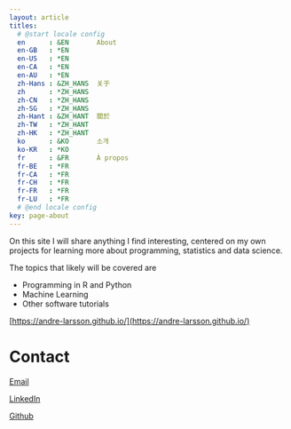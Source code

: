 ```yaml
---
layout: article
titles:
  # @start locale config
  en      : &EN       About
  en-GB   : *EN
  en-US   : *EN
  en-CA   : *EN
  en-AU   : *EN
  zh-Hans : &ZH_HANS  关于
  zh      : *ZH_HANS
  zh-CN   : *ZH_HANS
  zh-SG   : *ZH_HANS
  zh-Hant : &ZH_HANT  關於
  zh-TW   : *ZH_HANT
  zh-HK   : *ZH_HANT
  ko      : &KO       소개
  ko-KR   : *KO
  fr      : &FR       À propos
  fr-BE   : *FR
  fr-CA   : *FR
  fr-CH   : *FR
  fr-FR   : *FR
  fr-LU   : *FR
  # @end locale config
key: page-about
---
```


On this site I will share anything I find interesting, centered on my own
projects for learning more about programming, statistics and data science.

The topics that likely will be covered are
- Programming in R and Python
- Machine Learning
- Other software tutorials

[https://andre-larsson.github.io/](https://andre-larsson.github.io/)


# Contact

[Email](mailto:larsson.andre@gmail.com)

[LinkedIn](https://www.linkedin.com/in/andre-ts-larsson)

[Github](https://github.com/andre-larsson)

